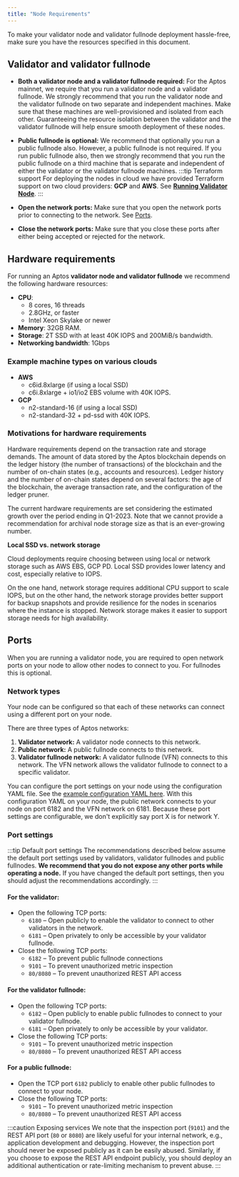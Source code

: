 ```yaml
---
title: "Node Requirements"
---
```


To make your validator node and validator fullnode deployment hassle-free, make sure you have the resources specified in this document.

## Validator and validator fullnode

- **Both a validator node and a validator fullnode required:** For the Aptos mainnet, we require that you run a validator node and a validator fullnode. We strongly recommend that you run the validator node and the validator fullnode on two separate and independent machines. Make sure that these machines are well-provisioned and isolated from each other. Guaranteeing the resource isolation between the validator and the validator fullnode will help ensure smooth deployment of these nodes.
- **Public fullnode is optional:** We recommend that optionally you run a public fullnode also. However, a public fullnode is not required. If you run public fullnode also, then we strongly recommend that you run the public fullnode on a third machine that is separate and independent of either the validator or the validator fullnode machines.
  :::tip Terraform support
  For deploying the nodes in cloud we have provided Terraform support on two cloud providers: **GCP** and **AWS**. See [**Running Validator Node**](running-validator-node/index.md).
  :::

- **Open the network ports:** Make sure that you open the network ports prior to connecting to the network. See [Ports](#ports).
- **Close the network ports:** Make sure that you close these ports after either being accepted or rejected for the network.

## Hardware requirements

For running an Aptos **validator node and validator fullnode** we recommend the following hardware resources:

- **CPU**:
  - 8 cores, 16 threads
  - 2.8GHz, or faster
  - Intel Xeon Skylake or newer
- **Memory**: 32GB RAM.
- **Storage**: 2T SSD with at least 40K IOPS and 200MiB/s bandwidth.
- **Networking bandwidth**: 1Gbps

### Example machine types on various clouds

- **AWS**
  - c6id.8xlarge (if using a local SSD)
  - c6i.8xlarge + io1/io2 EBS volume with 40K IOPS.
- **GCP**
  - n2-standard-16 (if using a local SSD)
  - n2-standard-32 + pd-ssd with 40K IOPS.

### Motivations for hardware requirements

Hardware requirements depend on the transaction rate and storage demands. The amount of data stored by the Aptos blockchain depends on the ledger history (the number of transactions) of the blockchain and the number of on-chain states (e.g., accounts and resources). Ledger history and the number of on-chain states depend on several factors: the age of the blockchain, the average transaction rate, and the configuration of the ledger pruner.

The current hardware requirements are set considering the estimated growth over the period ending in Q1-2023. Note that we cannot provide a recommendation for archival node storage size as that is an ever-growing number.

**Local SSD vs. network storage**

Cloud deployments require choosing between using local or network storage such as AWS EBS, GCP PD. Local SSD provides lower latency and cost, especially relative to IOPS.

On the one hand, network storage requires additional CPU support to scale IOPS, but on the other hand, the network storage provides better support for backup snapshots and provide resilience for the nodes in scenarios where the instance is stopped. Network storage makes it easier to support storage needs for high availability.

## Ports

When you are running a validator node, you are required to open network ports on your node to allow other nodes to connect to you. For fullnodes this is optional.

### Network types

Your node can be configured so that each of these networks can connect using a different port on your node.

There are three types of Aptos networks:

1. **Validator network:** A validator node connects to this network.
2. **Public network:** A public fullnode connects to this network.
3. **Validator fullnode network:** A validator fullnode (VFN) connects to this network. The VFN network allows the validator fullnode to connect to a specific validator.

You can configure the port settings on your node using the configuration YAML file. See the [example configuration YAML here](https://github.com/aptos-labs/aptos-core/blob/4ce85456853c7b19b0a751fb645abd2971cc4c0c/docker/compose/aptos-node/fullnode.yaml#L10-L9). With this configuration YAML on your node, the public network connects to your node on port 6182 and the VFN network on 6181. Because these port settings are configurable, we don't explicitly say port X is for network Y.

### Port settings

:::tip Default port settings
The recommendations described below assume the default port settings used by validators, validator fullnodes and public fullnodes. **We recommend that you do not expose any other ports while operating a node.** If you have changed the default port settings, then you should adjust the recommendations accordingly.
:::

#### For the validator:

- Open the following TCP ports:
  - `6180` – Open publicly to enable the validator to connect to other validators in the network.
  - `6181` – Open privately to only be accessible by your validator fullnode.
- Close the following TCP ports:
  - `6182` – To prevent public fullnode connections
  - `9101` – To prevent unauthorized metric inspection
  - `80/8080` – To prevent unauthorized REST API access

#### For the validator fullnode:

- Open the following TCP ports:
  - `6182` – Open publicly to enable public fullnodes to connect to your validator fullnode.
  - `6181` – Open privately to only be accessible by your validator.
- Close the following TCP ports:
  - `9101` – To prevent unauthorized metric inspection
  - `80/8080` – To prevent unauthorized REST API access

#### For a public fullnode:

- Open the TCP port `6182` publicly to enable other public fullnodes to connect to your node.
- Close the following TCP ports:
  - `9101` – To prevent unauthorized metric inspection
  - `80/8080` – To prevent unauthorized REST API access

:::caution Exposing services
We note that the inspection port (`9101`) and the REST API port (`80` or `8080`) are likely useful for your internal network, e.g., application development and debugging. However, the inspection port should never be exposed publicly as it can be easily abused. Similarly, if you choose to expose the REST API endpoint publicly, you should deploy an additional authentication or rate-limiting mechanism to prevent abuse.
:::
